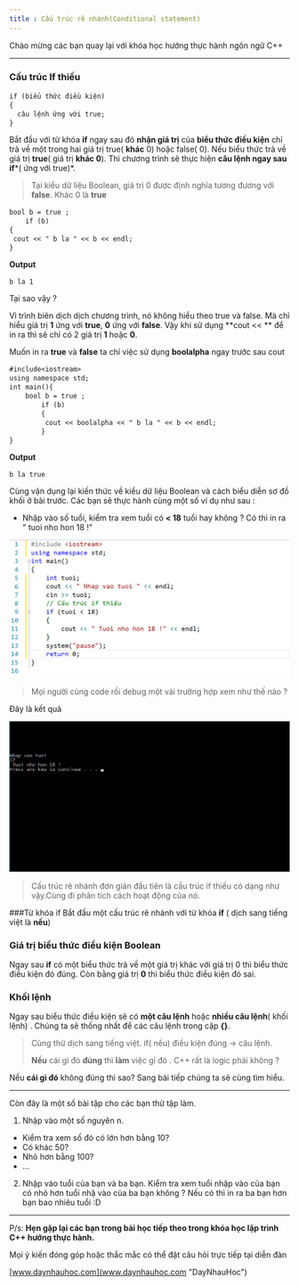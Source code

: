 ```yaml
---
title : Cấu trúc rẽ nhánh(Conditional statement)
---
```


Chào mừng các bạn quay lại với khóa học hướng thực hành ngôn ngữ C++

----------
### Cấu trúc If thiếu

	if (biểu thức điều kiện) 
	{
      câu lệnh ứng với true;
	}
Bắt đầu với từ khóa **if** ngay sau đó **nhận giá trị** của  **biểu thức điều kiện** chỉ trả về một trong hai giá trị true( **khác** 0) hoặc false( 0).
Nếu biểu thức trả về giá trị **true**( giá trị **khác 0**). Thì chương trình sẽ thực hiện **câu lệnh  ngay sau if***( ứng với true)*.

> Tại kiểu dữ liệu Boolean, giá trị 0 được định nghĩa tương đương với **false**. Khác 0 là **true**

	bool b = true ;
		if (b)
	{
	 cout << " b la " << b << endl; 
	}

**Output**

	b la 1
Tại sao vậy ?

Vì trình biên dịch dịch chương trình, nó không hiểu theo true và false. Mà chỉ hiểu giá trị **1** ứng với **true**, **0** ứng với **false**. Vậy khi sử dụng **cout << ** để in ra thì sẽ chỉ có 2 giá trị **1** hoặc **0**. 

Muốn in ra **true** và **false** ta chỉ việc sử dụng **boolalpha**  ngay trước sau cout

 	#include<iostream>
	using namespace std;
	int main(){
		bool b = true ;
			if (b)
			{
			 cout << boolalpha << " b la " << b << endl; 
			}
	}

**Output**

	b la true


Cùng vận dụng lại kiến thức về kiểu dữ liệu Boolean và cách biểu diễn sơ đồ khối ở bài trước. Các bạn sẽ thực hành cùng một số ví dụ như sau : 


* Nhập vào số tuổi, kiểm tra xem tuổi có **< 18** tuổi hay không ? Có thì in ra " tuoi nho hon 18 !"


![Hình 2.3.1](2.3.1.jpg)

>Mọi người cùng code rồi debug một vài trường hợp xem như thế nào ?

Đây là kết quả 

![Hình 2.3.2](2.3.2.jpg)


>Cấu trúc rẽ nhánh đơn giản đầu tiên là cấu trúc if thiếu có dạng như vậy.Cùng đi phân tích cách hoạt động của nó.


###Từ khóa if
 Bắt đầu một cấu trúc rẽ nhánh với từ khóa **if** ( dịch sang tiếng việt là **nếu**)
### Giá trị biểu thức điều kiện Boolean

Ngay sau **if** có một biểu thức trả về một giá trị khác với giá trị 0 thì biểu thức điều kiện đó đúng. Còn bằng giá trị **0** thì biểu thức điều kiện đó sai.

### Khối lệnh 
Ngay sau biểu thức điều kiện sẽ có **một câu lệnh** hoặc **nhiều câu lệnh**( khối lệnh)
. Chúng ta sẽ thống nhất để các câu lệnh trong cặp **{}**.

> Cùng thử dịch sang tiếng việt. if( nếu) điều kiện đúng -> câu lệnh.
> 
> **Nếu** cái gì đó **đúng** thì **làm** việc gì đó .
> C++ rất là logic phải không ?

Nếu **cái gì đó** không đúng thì sao? Sang bài tiếp chúng ta sẽ cùng tìm hiểu.


----------
Còn đây là một số bài tập cho các bạn thử tập làm.

1. Nhập vào một số nguyên n. 
 *  Kiểm tra xem số đó có lớn hơn bằng 10?
 *  Có khác 50?
 *  Nhỏ hơn bằng 100?
 *  ...

2. Nhập vào tuổi của bạn và ba bạn. Kiểm tra xem tuổi nhập vào của bạn có nhỏ hơn tuổi nhậ vào của ba bạn không ? Nếu có thì in ra ba bạn hơn bạn bao nhiêu tuổi :D


----------
P/s: **Hẹn gặp lại các bạn trong bài học tiếp theo trong khóa học lập trình C++ hướng thực hành.**


Mọi ý kiến đóng góp hoặc thắc mắc có thể đặt câu hỏi trực tiếp tại diễn đàn 

[www.daynhauhoc.com](www.daynhauhoc.com "DayNhauHoc")






